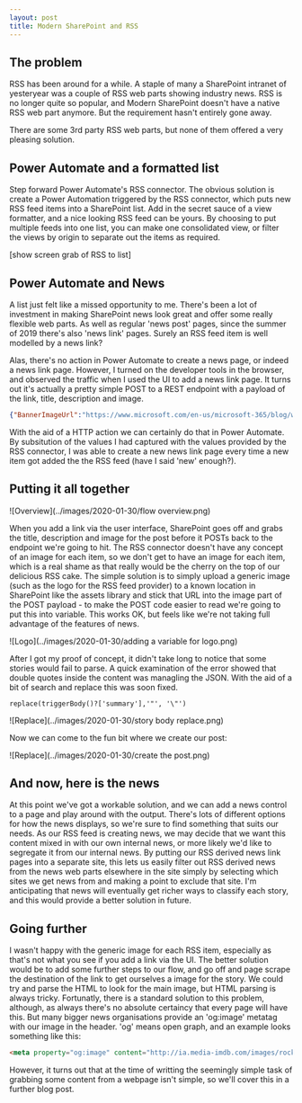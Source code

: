 ```yaml
---
layout: post
title: Modern SharePoint and RSS
---
```


## The problem ##

RSS has been around for a while. A staple of many a SharePoint intranet of yesteryear was a couple of RSS web parts showing industry news. RSS is no longer quite so popular, and Modern SharePoint doesn't have a native RSS web part anymore. But the requirement hasn't entirely gone away.

There are some 3rd party RSS web parts, but none of them offered a very pleasing solution. 

## Power Automate and a formatted list ##

Step forward Power Automate's RSS connector. The obvious solution is create a Power Automation triggered by the RSS connector, which puts new RSS feed items into a SharePoint list. Add in the secret sauce of a view formatter, and a nice looking RSS feed can be yours. By choosing to put multiple feeds into one list, you can make one consolidated view, or filter the views by origin to separate out the items as required. 

[show screen grab of RSS to list]

## Power Automate and News ##

A list just felt like a missed opportunity to me. There's been a lot of investment in making SharePoint news look great and offer some really flexible web parts. As well as regular 'news post' pages, since the summer of 2019 there's also 'news link' pages. Surely an RSS feed item is well modelled by a news link?

Alas, there's no action in Power Automate to create a news page, or indeed a news link page. However, I turned on the developer tools in the browser, and observed the traffic when I used the UI to add a news link page. It turns out it's actually a pretty simple POST to a REST endpoint with a payload of the link, title, description and image. 

```JSON
{"BannerImageUrl":"https://www.microsoft.com/en-us/microsoft-365/blog/wp-content/uploads/sites/2/2020/01/Microsoft-Edge-FB.jpg","Description":"Microsoft Edge saves you time and helps you focus by delivering a fast and secure way to get things done on the web. Today, the new Microsoft Edge is out of preview and ready for download on all supported versions of Windows and macOS and in more tha","IsBannerImageUrlExternal":true,"OriginalSourceUrl":"https://www.microsoft.com/en-us/microsoft-365/blog/2020/01/15/the-new-microsoft-edge-now-available-for-download/","ShouldSaveAsDraft":false,"Title":"The new Microsoft Edge now available for download - Microsoft 365 Blog","__metadata":{"type":"SP.Publishing.RepostPage"}}
```

With the aid of a HTTP action we can certainly do that in Power Automate. By subsitution of the values I had captured with the values provided by the RSS connector, I was able to create a new news link page every time a new item got added the the RSS feed (have I said 'new' enough?).

## Putting it all together ##

![Overview](../images/2020-01-30/flow overview.png)

When you add a link via the user interface, SharePoint goes off and grabs the title, description and image for the post before it POSTs back to the endpoint we're going to hit. The RSS connector doesn't have any concept of an image for each item, so we don't get to have an image for each item, which is a real shame as that really would be the cherry on the top of our delicious RSS cake. The simple solution is to simply upload a generic image (such as the logo for the RSS feed provider) to a known location in SharePoint like the assets library and stick that URL into the image part of the POST payload - to make the POST code easier to read we're going to put this into variable. This works OK, but feels like we're not taking full advantage of the features of news. 

![Logo](../images/2020-01-30/adding a variable for logo.png)

After I got my proof of concept, it didn't take long to notice that some stories would fail to parse. A quick examination of the error showed that double quotes inside the content was managling the JSON. With the aid of a bit of search and replace this was soon fixed.

```
replace(triggerBody()?['summary'],'"', '\"')
```

![Replace](../images/2020-01-30/story body replace.png)

Now we can come to the fun bit where we create our post:

![Replace](../images/2020-01-30/create the post.png)

## And now, here is the news ##

At this point we've got a workable solution, and we can add a news control to a page and play around with the output. There's lots of different options for how the news displays, so we're sure to find something that suits our needs. As our RSS feed is creating news, we may decide that we want this content mixed in with our own internal news, or more likely we'd like to segregate it from our internal news. By putting our RSS derived news link pages into a separate site, this lets us easily filter out RSS derived news from the news web parts elsewhere in the site simply by selecting which sites we get news from and making a point to exclude that site. I'm anticipating that news will eventually get richer ways to classify each story, and this would provide a better solution in future. 

## Going further ##

I wasn't happy with the generic image for each RSS item, especially as that's not what you see if you add a link via the UI. The better solution would be to add some further steps to our flow, and go off and page scrape the destination of the link to get ourselves a  image for the story. We could try and parse the HTML to look for the main image, but HTML parsing is always tricky. Fortunatly, there is a standard solution to this problem, although, as always there's no absolute certaincy that every page will have this. But many bigger news organisations provide an 'og:image' metatag with our image in the header. 'og' means open graph, and an example looks something like this:

```HTML
<meta property="og:image" content="http://ia.media-imdb.com/images/rock.jpg" /> 
```

However, it turns out that at the time of writting the seemingly simple task of grabbing some content from a webpage isn't simple, so we'll cover this in a further blog post.




